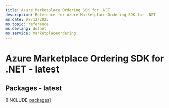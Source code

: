 ```yaml
---
title: Azure Marketplace Ordering SDK for .NET
description: Reference for Azure Marketplace Ordering SDK for .NET
ms.date: 08/12/2025
ms.topic: reference
ms.devlang: dotnet
ms.service: marketplaceordering
---
```

# Azure Marketplace Ordering SDK for .NET - latest
## Packages - latest
[!INCLUDE [packages](marketplace-ordering-index.md)]